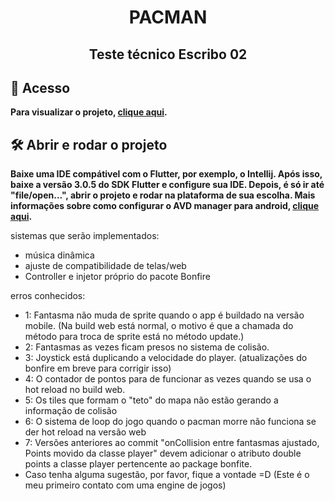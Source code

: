 <h1 align="center"> PACMAN </h1>
<h2 align="center">  Teste técnico Escribo 02 </h2>


## 📁 Acesso

**Para visualizar o projeto, [clique aqui](https://github.com/wyzzec/teste_tecnico_escribo_02).**

## 🛠️ Abrir e rodar o projeto

**Baixe uma IDE compátivel com o Flutter, por exemplo, o Intellij. Após isso, baixe a versão 3.0.5 do SDK Flutter e configure sua IDE. Depois, é só ir até "file/open...", abrir o projeto e rodar na plataforma de sua escolha. Mais informações sobre como configurar o AVD manager para android, [clique aqui](https://www.treinaweb.com.br/blog/configurando-ambiente-de-desenvolvimento-flutter).**

sistemas que serão implementados: 
- música dinâmica 
- ajuste de compatibilidade de telas/web
- Controller e injetor próprio do pacote Bonfire

erros conhecidos:

- 1: Fantasma não muda de sprite quando o app é buildado na versão mobile. (Na build web está normal, o motivo é que a chamada do método para troca de sprite está no método update.)
- 2: Fantasmas as vezes ficam presos no sistema de colisão.
- 3: Joystick está duplicando a velocidade do player. (atualizações do bonfire em breve para corrigir isso)
- 4: O contador de pontos para de funcionar as vezes quando se usa o hot reload no build web.
- 5: Os tiles que formam o "teto" do mapa não estão gerando a informação de colisão
- 6: O sistema de loop do jogo quando o pacman morre não funciona se der hot reload na versão web
- 7: Versões anteriores ao commit "onCollision entre fantasmas ajustado, Points movido da classe player" devem adicionar o atributo double points a classe player pertencente ao package bonfite.
- Caso tenha alguma sugestão, por favor, fique a vontade =D (Este é o meu primeiro contato com uma engine de jogos)
